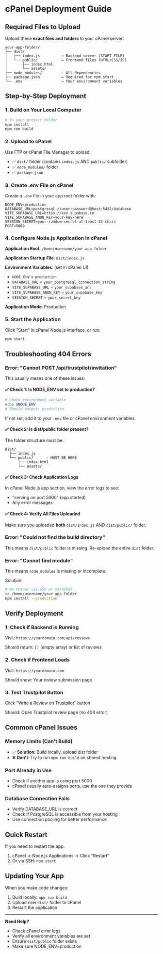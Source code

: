 # cPanel Deployment Guide

## Required Files to Upload

Upload these **exact files and folders** to your cPanel server:

```
your-app-folder/
├── dist/
│   ├── index.js          ← Backend server (START FILE)
│   └── public/           ← Frontend files (HTML/CSS/JS)
│       ├── index.html
│       └── assets/
├── node_modules/         ← All dependencies
├── package.json          ← Required for npm start
└── .env                  ← Your environment variables
```

## Step-by-Step Deployment

### 1. Build on Your Local Computer
```bash
# In your project folder
npm install
npm run build
```

### 2. Upload to cPanel
Use FTP or cPanel File Manager to upload:
- ✅ `dist/` folder (contains `index.js` AND `public/` subfolder)
- ✅ `node_modules/` folder
- ✅ `package.json`

### 3. Create .env File on cPanel
Create a `.env` file in your app root folder with:

```env
NODE_ENV=production
DATABASE_URL=postgresql://user:password@host:5432/database
VITE_SUPABASE_URL=https://xxx.supabase.co
VITE_SUPABASE_ANON_KEY=your-key-here
SESSION_SECRET=your-random-secret-at-least-32-chars
PORT=5000
```

### 4. Configure Node.js Application in cPanel

**Application Root**: `/home/username/your-app-folder`

**Application Startup File**: `dist/index.js`

**Environment Variables**: (set in cPanel UI)
- `NODE_ENV` = `production`
- `DATABASE_URL` = `your_postgresql_connection_string`
- `VITE_SUPABASE_URL` = `your_supabase_url`
- `VITE_SUPABASE_ANON_KEY` = `your_supabase_key`
- `SESSION_SECRET` = `your_secret_key`

**Application Mode**: Production

### 5. Start the Application
Click "Start" in cPanel Node.js interface, or run:
```bash
npm start
```

## Troubleshooting 404 Errors

### Error: "Cannot POST /api/trustpilot/invitation"

This usually means one of these issues:

#### ✅ Check 1: Is NODE_ENV set to production?
```bash
# Check environment variable
echo $NODE_ENV
# Should output: production
```

If not set, add it to your `.env` file or cPanel environment variables.

#### ✅ Check 2: Is dist/public folder present?
The folder structure must be:
```
dist/
  ├── index.js
  └── public/      ← MUST BE HERE
      ├── index.html
      └── assets/
```

#### ✅ Check 3: Check Application Logs
In cPanel Node.js app section, view the error logs to see:
- "serving on port 5000" (app started)
- Any error messages

#### ✅ Check 4: Verify All Files Uploaded
Make sure you uploaded **both** `dist/index.js` AND `dist/public/` folder.

### Error: "Could not find the build directory"
This means `dist/public` folder is missing. Re-upload the entire `dist` folder.

### Error: "Cannot find module"
This means `node_modules` is missing or incomplete.

Solution:
```bash
# On cPanel via SSH or terminal
cd /home/username/your-app-folder
npm install --production
```

## Verify Deployment

### 1. Check if Backend is Running
Visit: `https://yourdomain.com/api/reviews`

Should return: `[]` (empty array) or list of reviews

### 2. Check if Frontend Loads
Visit: `https://yourdomain.com`

Should show: Your review submission page

### 3. Test Trustpilot Button
Click "Write a Review on Trustpilot" button

Should: Open Trustpilot review page (no 404 error)

## Common cPanel Issues

### Memory Limits (Can't Build)
- ✅ **Solution**: Build locally, upload dist folder
- ❌ **Don't**: Try to run `npm run build` on shared hosting

### Port Already in Use
- Check if another app is using port 5000
- cPanel usually auto-assigns ports, use the one they provide

### Database Connection Fails
- Verify DATABASE_URL is correct
- Check if PostgreSQL is accessible from your hosting
- Use connection pooling for better performance

## Quick Restart
If you need to restart the app:
1. cPanel → Node.js Applications → Click "Restart"
2. Or via SSH: `npm start`

## Updating Your App
When you make code changes:
1. Build locally: `npm run build`
2. Upload new `dist/` folder to cPanel
3. Restart the application

---

**Need Help?**
- Check cPanel error logs
- Verify all environment variables are set
- Ensure `dist/public` folder exists
- Make sure NODE_ENV=production
